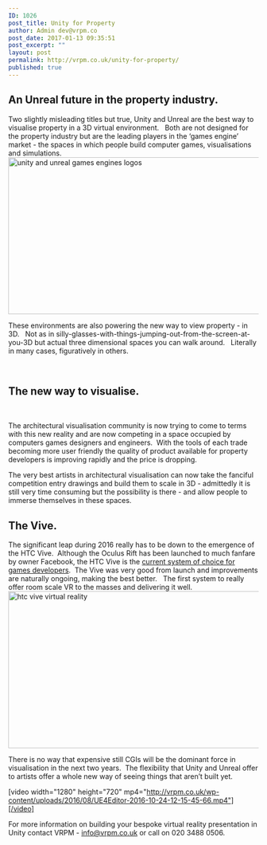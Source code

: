 ```yaml
---
ID: 1026
post_title: Unity for Property
author: Admin dev@vrpm.co
post_date: 2017-01-13 09:35:51
post_excerpt: ""
layout: post
permalink: http://vrpm.co.uk/unity-for-property/
published: true
---
```

<h2>An Unreal future in the property industry.</h2>
Two slightly misleading titles but true, Unity and Unreal are the best way to visualise property in a 3D virtual environment.   Both are not designed for the property industry but are the leading players in the ‘games engine’ market - the spaces in which people build computer games, visualisations and simulations.

<img class="alignnone wp-image-1030 size-full" src="http://vrpm.co.uk/wp-content/uploads/2017/01/unityunreal.png" alt="unity and unreal games engines logos" width="560" height="315" />

These environments are also powering the new way to view property - in 3D.   Not as in silly-glasses-with-things-jumping-out-from-the-screen-at-you-3D but actual three dimensional spaces you can walk around.   Literally in many cases, figuratively in others.

&nbsp;
<h2>The new way to visualise.</h2>
&nbsp;

The architectural visualisation community is now trying to come to terms with this new reality and are now competing in a space occupied by computers games designers and engineers.  With the tools of each trade becoming more user friendly the quality of product available for property developers is improving rapidly and the price is dropping.

The very best artists in architectural visualisation can now take the fanciful competition entry drawings and build them to scale in 3D - admittedly it is still very time consuming but the possibility is there - and allow people to immerse themselves in these spaces.
<h2>The Vive.</h2>
The significant leap during 2016 really has to be down to the emergence of the HTC Vive.  Although the Oculus Rift has been launched to much fanfare by owner Facebook, the HTC Vive is the <a href="http://www.virtualreality-news.net/news/2016/aug/25/majority-developers-focusing-htc-vive-new-research-says/">current system of choice for games developers</a>.  The Vive was very good from launch and improvements are naturally ongoing, making the best better.   The first system to really offer room scale VR to the masses and delivering it well.

<img class="alignnone wp-image-1029 size-full" src="http://vrpm.co.uk/wp-content/uploads/2017/01/the-vive.png" alt="htc vive virtual reality" width="560" height="315" />

There is no way that expensive still CGIs will be the dominant force in visualisation in the next two years.  The flexibility that Unity and Unreal offer to artists offer a whole new way of seeing things that aren’t built yet.

[video width="1280" height="720" mp4="http://vrpm.co.uk/wp-content/uploads/2016/08/UE4Editor-2016-10-24-12-15-45-66.mp4"][/video]

For more information on building your bespoke virtual reality presentation in Unity contact VRPM - <a href="mailto:info@vrpm.co.uk">info@vrpm.co.uk</a> or call on 020 3488 0506.